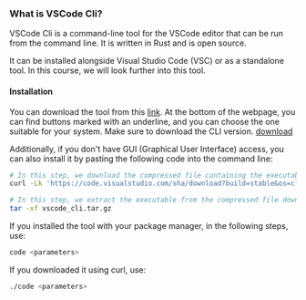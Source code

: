 ### What is VSCode Cli?
VSCode Cli is a command-line tool for the VSCode editor that can be run from the command line. It is written in Rust and is open source.

It can be installed alongside Visual Studio Code (VSC) or as a standalone tool. In this course, we will look further into this tool. 

#### Installation
You can download the tool from this [link](https://code.visualstudio.com/#alt-downloads).
At the bottom of the webpage, you can find buttons marked with an underline, and you can choose the one suitable for your system. Make sure to download the CLI version.
[download](./assets/download.png)

Additionally, if you don't have GUI (Graphical User Interface) access, you can also install it by pasting the following code into the command line:

```bash
# In this step, we download the compressed file containing the executable
curl -Lk 'https://code.visualstudio.com/sha/download?build=stable&os=cli-alpine-x64' --output vscode_cli.tar.gz
```
```bash
# In this step, we extract the executable from the compressed file downloaded in the previous step
tar -xf vscode_cli.tar.gz
```
If you installed the tool with your package manager, in the following steps, use:

```bash
code <parameters>
```
If you downloaded it using curl, use:
```bash
./code <parameters>
```